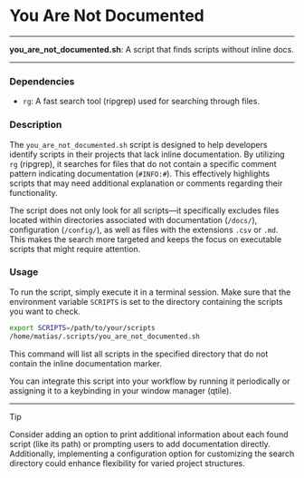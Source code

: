 # You Are Not Documented

---

**you_are_not_documented.sh**: A script that finds scripts without inline docs.

---

### Dependencies

- `rg`: A fast search tool (ripgrep) used for searching through files.
  
### Description

The `you_are_not_documented.sh` script is designed to help developers identify scripts in their projects that lack inline documentation. By utilizing `rg` (ripgrep), it searches for files that do not contain a specific comment pattern indicating documentation (`#INFO:#`). This effectively highlights scripts that may need additional explanation or comments regarding their functionality.

The script does not only look for all scripts—it specifically excludes files located within directories associated with documentation (`/docs/`), configuration (`/config/`), as well as files with the extensions `.csv` or `.md`. This makes the search more targeted and keeps the focus on executable scripts that might require attention.

### Usage

To run the script, simply execute it in a terminal session. Make sure that the environment variable `SCRIPTS` is set to the directory containing the scripts you want to check.

```bash
export SCRIPTS=/path/to/your/scripts
/home/matias/.scripts/you_are_not_documented.sh
```

This command will list all scripts in the specified directory that do not contain the inline documentation marker.

You can integrate this script into your workflow by running it periodically or assigning it to a keybinding in your window manager (qtile). 

---

> [!TIP] 
> Consider adding an option to print additional information about each found script (like its path) or prompting users to add documentation directly. Additionally, implementing a configuration option for customizing the search directory could enhance flexibility for varied project structures.